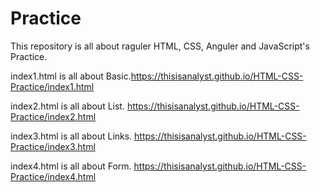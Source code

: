 # Practice

This repository is all about raguler HTML, CSS, Anguler and JavaScript's Practice.

index1.html is all about Basic.https://thisisanalyst.github.io/HTML-CSS-Practice/index1.html

index2.html is all about List. https://thisisanalyst.github.io/HTML-CSS-Practice/index2.html

index3.html is all about Links. https://thisisanalyst.github.io/HTML-CSS-Practice/index3.html

index4.html is all about Form. https://thisisanalyst.github.io/HTML-CSS-Practice/index4.html
